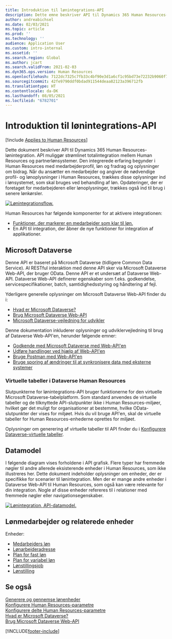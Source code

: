 ```yaml
---
title: Introduktion til lønintegrations-API
description: Dette emne beskriver API til Dynamics 365 Human Resources-lønintegration.
author: andreabichsel
ms.date: 02/03/2021
ms.topic: article
ms.prod: ''
ms.technology: ''
audience: Application User
ms.custom: intro-internal
ms.assetid: ''
ms.search.region: Global
ms.author: jcart
ms.search.validFrom: 2021-02-03
ms.dyn365.ops.version: Human Resources
ms.openlocfilehash: 7122dc7325c7fb33c4bf90e3d1a6cf1c95bd73e72232b9060f7cc04899223765
ms.sourcegitcommit: 42fe9790ddf0bdad911544deaa82123a396712fb
ms.translationtype: HT
ms.contentlocale: da-DK
ms.lasthandoff: 08/05/2021
ms.locfileid: "6782701"
---
```

# <a name="payroll-integration-api-introduction"></a>Introduktion til lønintegrations-API

[!include [Applies to Human Resources](../includes/applies-to-hr.md)]

Dette dokument beskriver API til Dynamics 365 Human Resources-lønintegration. API muliggør strømlinet totalintegration mellem Human Resources og partnerlønsystemer. Den integrerede erfaring begynder i Human Resources med medarbejderprofil, løn og fradrag og oplysninger om bidrag. Når du ansætter en medarbejder og angiver de nødvendige profil- og lønoplysninger i Human Resources, trækkes disse oplysninger ind i lønsystemet, som skal bruges ved behandling af løn. Opdateringer, der er foretaget for medarbejderen eller lønoplysninger, trækkes også ind til brug i senere lønkørsler.

[![Lønintegrationsflow.](media/hr-admin-integration-payroll-api-introduction-flow.png)](media/hr-admin-integration-payroll-api-introduction-flow-2.png#lightbox)

Human Resources har følgende komponenter for at aktivere integrationen:

- [Funktioner, der markerer en medarbejder som klar til løn.](hr-compensation-payroll.md)
- En API til integration, der åbner de nye funktioner for integration af applikationer.

## <a name="microsoft-dataverse"></a>Microsoft Dataverse

Denne API er baseret på Microsoft Dataverse (tidligere Common Data Service). Al RESTful interaktion med denne API sker via Microsoft Dataverse Web-API, der bruger OData. Denne API er et undersæt af Dataverse Web-API. Dataverse Web-API definerer egenskaber som f.eks. godkendelse, servicespecifikationer, batch, samtidighedsstyring og håndtering af fejl.

Yderligere generelle oplysninger om Microsoft Dataverse Web-API finder du i:

- [Hvad er Microsoft Dataverse?](/powerapps/maker/data-platform/data-platform-intro)
- [Brug Microsoft Dataverse Web-API](/powerapps/developer/data-platform/webapi/overview)
- [Microsoft Dataverse-vejledning for udvikler](/powerapps/developer/data-platform)

Denne dokumentation inkluderer oplysninger og udviklervejledning til brug af Dataverse Web-API'en, herunder følgende emner:

- [Godkende med Microsoft Dataverse med Web-API'en](/powerapps/developer/data-platform/webapi/authenticate-web-api)
- [Udføre handlinger ved hjælp af Web-API'en](/powerapps/developer/data-platform/webapi/perform-operations-web-api)
- [Bruge Postman med Web-API'en](/powerapps/developer/data-platform/webapi/use-postman-web-api)
- [Bruge sporing af ændringer til at synkronisere data med eksterne systemer](/powerapps/developer/data-platform/use-change-tracking-synchronize-data-external-systems)

### <a name="virtual-tables-for-human-resources-in-dataverse"></a>Virtuelle tabeller i Dataverse Human Resources

Slutpunkterne for lønintegrations-API bruger funktionerne for den virtuelle Microsoft Dataverse-tabelplatform. Som standard anvendes de virtuelle tabeller og de tilknyttede API-slutpunkter ikke i Human Resources-miljøer, hvilket gør det muligt for organisationer at bestemme, hvilke OData-slutpunkter der vises for miljøet. Hvis du vil bruge API'en, skal de virtuelle tabeller for Human Resources-enhederne oprettes for miljøet.

Oplysninger om generering af virtuelle tabeller til API finder du i [Konfigurere Dataverse-virtuelle tabeller](./hr-admin-integration-common-data-service-virtual-entities.md).

## <a name="data-model"></a>Datamodel

I følgende diagram vises forholdene i API grafisk. Flere typer har fremmede nøgler til andre allerede eksisterende enheder i Human Resources, som ikke illustreres her. Dette dokument indeholder oplysninger om enheder, der er specifikke for scenarier til lønintegration. Men der er mange andre enheder i Dataverse Web-API til Human Resources, som også kan være relevante for din integration. Nogle af disse enheder refereres til i relationer med fremmede nøgler eller navigationsegenskaber.

[![Lønintegration, API-datamodel.](media/hr-admin-payroll-api-data-model.png)](media/hr-admin-payroll-api-data-model.png#lightbox)

## <a name="payroll-employee-and-related-entities"></a>Lønmedarbejder og relaterede enheder

Enheder:

- [Medarbejders løn](hr-admin-integration-payroll-api-payroll-employee.md)
- [Lønarbejderadresse](hr-admin-integration-payroll-api-payroll-worker-address.md)
- [Plan for fast løn](hr-admin-integration-payroll-api-payroll-fixed-compensation-plan.md)
- [Plan for variabel løn](hr-admin-integration-payroll-api-payroll-variable-compensation-plan.md)
- [Lønstillingsjob](hr-admin-integration-payroll-api-payroll-position-job.md)
- [Lønstilling](hr-admin-integration-payroll-api-payroll-position.md)

## <a name="see-also"></a>Se også

[Generere og gennemse lønenheder](hr-admin-integration-payroll-api-generate-review-entities.md)<br>
[Konfigurere Human Resources-parametre](hr-setup-parameters.md)<br>
[Konfigurere delte Human Resources-parametre](hr-setup-shared-parameters.md)<br>
[Hvad er Microsoft Dataverse?](/powerapps/maker/data-platform/data-platform-intro)<br>
[Brug Microsoft Dataverse Web-API](/powerapps/developer/data-platform/webapi/overview)<br>

[!INCLUDE[footer-include](../includes/footer-banner.md)]
